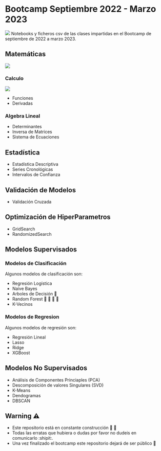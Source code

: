 # Bootcamp Septiembre 2022 - Marzo 2023
![](https://masterdatascience.online/wp-content/uploads/2020/02/706-1024x671.jpg)
Notebooks y ficheros csv de las clases impartidas en el Bootcamp de septiembre de 2022 a marzo 2023.


## Matemáticas
![](https://www.google.com/imgres?imgurl=https%3A%2F%2Feducacion30.b-cdn.net%2Fwp-content%2Fuploads%2F2020%2F03%2Ffondo-matematicas_23-2148146270.jpg&imgrefurl=https%3A%2F%2Fwww.educaciontrespuntocero.com%2Frecursos%2Fdia-internacional-matematicas%2F&tbnid=7KGm_6TUHw7whM&vet=12ahUKEwib75jO3bD9AhVcoycCHSWvCbcQMygAegUIARDhAQ..i&docid=tvv0kvzHnFEj_M&w=626&h=417&q=matematicas&ved=2ahUKEwib75jO3bD9AhVcoycCHSWvCbcQMygAegUIARDhAQ)
### Calculo
![](https://www.google.com/imgres?imgurl=https%3A%2F%2Fconcepto.de%2Fwp-content%2Fuploads%2F2013%2F08%2Fmatematicas-e1551990322160-800x399.jpg&imgrefurl=https%3A%2F%2Fconcepto.de%2Fmatematicas%2F&tbnid=i8KW6zbC0xj58M&vet=12ahUKEwib75jO3bD9AhVcoycCHSWvCbcQMygGegUIARDtAQ..i&docid=txgU71_Ruk1HaM&w=800&h=399&q=matematicas&ved=2ahUKEwib75jO3bD9AhVcoycCHSWvCbcQMygGegUIARDtAQ)
* Funciones
* Derivadas
### Algebra Lineal
* Determinantes
* Inversa de Matrices
* Sistema de Ecuaciones

## Estadística
* Estadística Descriptiva
* Series Cronológicas
* Intervalos de Confianza

## Validación de Modelos
* Validación Cruzada
## Optimización de HiperParametros
* GridSearch
* RandomizedSearch
## Modelos Supervisados
### Modelos de Clasificación
Algunos modelos de clasificación son:
* Regresión Logística
* Naive Bayes 
* Arboles de Decisión :evergreen_tree:
* Random Forest :palm_tree: :evergreen_tree: :deciduous_tree: :christmas_tree:
* K-Vecinos 
### Modelos de Regresion
Algunos modelos de regresión son:
* Regresión Lineal
* Lasso
* Ridge
* XGBoost

## Modelos No Supervisados
* Análisis de Componentes Princiaples (PCA)
* Descomposición de valores Singulares (SVD)
* K-Means
* Dendogramas
* DBSCAN


## Warning :warning:
* Este repositorio está en constante construcción :construction_worker: :construction:
* Todas las erratas que hubiera o dudas por favor no dudeis en comunicarlo :shipit:.
* Una vez finalizado el bootcamp este repositorio dejará de ser público :ghost:
